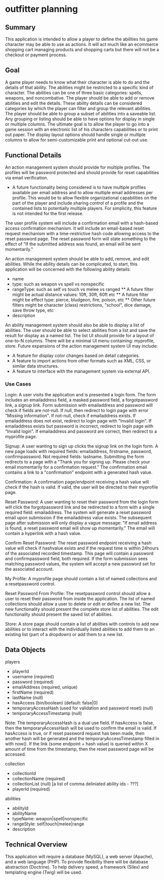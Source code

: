 # outfitter planning

## Summary

This application is intended to allow a player to define the abilities his game character may be able to use as actions.  It will act much like an ecommerce shopping cart managing products and shopping carts but there will not be a checkout or payment process.

## Goal

A game player needs to know what their character is able to do and the details of that ability.  The abilities might be restricted to a specific kind of character.  The abilities can be one of three basic categories: spells, weapons, and noncombative.   The player should be able to add or remove abilities and edit the details.  These ability details can be considered categories by which the player can filter and group the relevant abilities.  The player should be able to group a subset of abilities into a saveable list.  Any grouping or listing should be able to have options for display in single or multiple columns.  The ultimate goal is to allow the player to go into a game session with an electronic list of his characters capabilities or to print out paper.  The display layout options should handle single or multiple columns to allow for semi-customizable print and optional cut-out use.

## Functional Details

An action management system should provide for multiple profiles.  The profiles will be password protected and should provide for reset capabilities via email verification.  
* A future functionality being considered is to have multiple profiles available per email address and to allow multiple email addresses per profile.  This would be to allow flexible organizational capabilities on the part of the player and include sharing control of a profile and the contained lists to potentially multiple players.  For simplicity, this feature is not intended for the first release.

The user profile system will include a confirmation email with a hash-based access confirmation mechanism.  It will include an email-based reset request mechanism with a time-restrictive hash code allowing access to the reset password page.  The reset password form will state something to the effect of "If the submitted address was found, an email will be sent momentarily."

An action management system should be able to add, remove, and edit abilities.  While the ability details can be complicated, to start, this application will be concerned with the following ability details:
* name
* type: such as weapon vs spell vs nonspecific
* rangeType: such as self vs touch vs melee vs ranged
** A future filter might be actual distance values: 10ft, 30ft, 60ft etc
** A future filter might be effect type: pierce, bludgeon, fire, poison, etc
** Other future filters might be character (class) restrictions, "school", dice damage, save throw type, etc
* description


An ability management system should also be able to display a list of abilities.  The user should be able to select abilities from a list and save the result for display as a named list.  The list UI should provide for a layout of one-to-N columns. There will be a minimal UI menu containing: myprofile, store.
Future expansions of the action management system UI may include:
* A feature for display color changes based on detail categories.
* A feature to import actions from other formats such as XML, CSS, or similar data structures.
* A feature to interface with the management system via external API.


### Use Cases

Login: A user visits the application and is presented a login form.  The form includes an emailaddress field, a masked password field, a forgotpassword link, a signup link.  Form submission with emailaddress and password will check if fields are not-null.  If null, then redirect to login page with error "Missing information".  If not-null, check if emailaddress exists.  If emailaddress does not exist, redirect to login page with "Invalid login".  If emailaddress exists but password is incorrect, redirect to login page with "Invalid login". If emailaddress and password are correct, then redirect to a myprofile page.

Signup: A user wanting to sign up clicks the signup link on the login form.  A new page loads with required fields: emailaddress, firstname, password, confirmpassword.  Not required fields: lastname.  Submitting the form redirects to a page with a "Thank you for signing up.  Please check your email momentarily for a confirmation request."  The confirmation email contains a link to a "confirmation" endpoint with a generated hash value.

Confirmation: A confirmation page/endpoint receiving a hash value will check if the hash is valid. If valid, the user will be directed to their myprofile page.

Reset Password: A user wanting to reset their password from the login form will click the forgotpassword link and be redirected to a form with a single required field: emailaddress.  The system will generate a reset password email upon submission if the emailaddress value exists.  The subsequent page after submission will only display a vague message: "If email address is found, a reset password email will show up momentarily."  The email will contain a hyperlink with a hash value.  

Confirm Reset Password: The reset password endpoint receiving a hash value will check if hashvalue exists and if the request time is within 24hours of the associated recorded timestamp.  This page will contain a password and confirmpassword field, both required.  If the form submission sees matching password values, the system will accept a new password set for the associated account.  

My Profile: A myprofile page should contain a list of named collections and a resetpassword control.  

Reset Password From Profile: The resetpassword control should allow a user to reset their password from inside the application.  The list of named collections should allow a user to delete or edit or define a new list.  The new functionality should present the complete store list of abilities.  The edit functionality should present the saved list of abilities.

Store: A store page should contain a list of abilities with controls to add new abilities or to interact with the individually listed abilities to add them to an existing list (part of a dropdown) or add them to a new list.


## Data Objects

players
* playerId
* username (required)
* password (required)
* emailAddress (required, unique)
* firstName (required)
* lastName (null)
* hasAccess (bin/boolean) (default: false|0)
* temporaryAccessHash (used for validation and password reset) (null)
* temporaryAccessTimestamp (null)

Note: The temporaryAccessHash is a dual use field.  If hasAccess is false, then the temporaryAccessHash will be used to confirm the email is valid.  If hasAccess is true, or if reset password request has been made, then another hash will be generated and the temporaryAccessTimestamp filled in with now().  If the link (some endpoint + hash value) is queried within X amount of time from the timestamp, then the reset password page will be accessed.

collection
* collectionId
* collectionName (required)
* collectionList (null) [a list of comma deliniated ability ids - ???]
* playerId (required)

abilities
* abilityId
* abilityName
* typeName: weapon|spell|nonspecific
* rangeStyle: self|touch|melee|range
* description


## Technical Overview

This application will require a database (MySQL), a web server (Apache), and a web language (PHP).  To provide flexibility there will be database abstraction (Doctrine).  To help delivery speed, a framework (Silex) and templating engine (Twig) will be used.  


